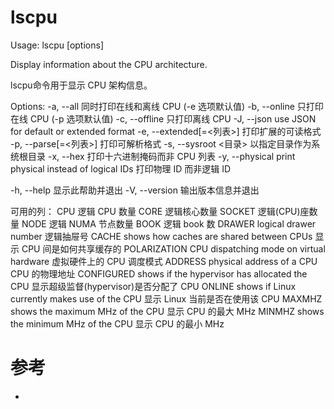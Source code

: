 lscpu
=====
Usage:
 lscpu [options]

Display information about the CPU architecture.

lscpu命令用于显示 CPU 架构信息。

Options:
 -a, --all               同时打印在线和离线 CPU (-e 选项默认值)
 -b, --online            只打印在线 CPU (-p 选项默认值)
 -c, --offline           只打印离线 CPU
 -J, --json              use JSON for default or extended format
 -e, --extended[=<列表>] 打印扩展的可读格式
 -p, --parse[=<列表>]    打印可解析格式
 -s, --sysroot <目录>    以指定目录作为系统根目录
 -x, --hex               打印十六进制掩码而非 CPU 列表
 -y, --physical          print physical instead of logical IDs
                         打印物理 ID 而非逻辑 ID

 -h, --help     显示此帮助并退出
 -V, --version  输出版本信息并退出

可用的列：
           CPU  逻辑 CPU 数量
          CORE  逻辑核心数量
        SOCKET  逻辑(CPU)座数量
          NODE  逻辑 NUMA 节点数量
          BOOK  逻辑 book 数
        DRAWER  logical drawer number
                逻辑抽屉号
         CACHE  shows how caches are shared between CPUs
                显示 CPU 间是如何共享缓存的
  POLARIZATION  CPU dispatching mode on virtual hardware
                虚拟硬件上的 CPU 调度模式
       ADDRESS  physical address of a CPU
                CPU 的物理地址
    CONFIGURED  shows if the hypervisor has allocated the CPU
                显示超级监督(hypervisor)是否分配了 CPU
        ONLINE  shows if Linux currently makes use of the CPU
                显示 Linux 当前是否在使用该 CPU
        MAXMHZ  shows the maximum MHz of the CPU
                显示 CPU 的最大 MHz
        MINMHZ  shows the minimum MHz of the CPU
                显示 CPU 的最小 MHz


# 参考
 * []()
